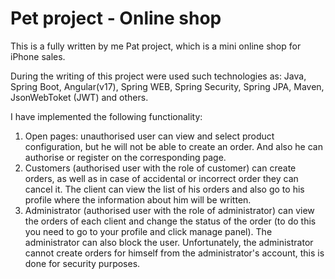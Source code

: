 # Pet project - Online shop
This is a fully written by me Pat project, which is a mini online shop for iPhone sales.

During the writing of this project were used such technologies as: Java, Spring Boot, Angular(v17), Spring WEB, Spring Security, Spring JPA, Maven, JsonWebToket (JWT) and others.

I have implemented the following functionality:
1) Open pages: unauthorised user can view and select product configuration, but he will not be able to create an order. And also he can authorise or register on the corresponding page.
2) Customers (authorised user with the role of customer) can create orders, as well as in case of accidental or incorrect order they can cancel it. The client can view the list of his orders and also go to his profile where the information about him will be written.
3) Administrator (authorised user with the role of administrator) can view the orders of each client and change the status of the order (to do this you need to go to your profile and click manage panel). The administrator can also block the user. Unfortunately, the administrator cannot create orders for himself from the administrator's account, this is done for security purposes.